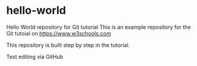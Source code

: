 # hello-world
Hello World repository for Git tutorial
This is an example repository for the Git tutoial on https://www.w3schools.com

This repository is built step by step in the tutorial. 

Test editing via GitHub
